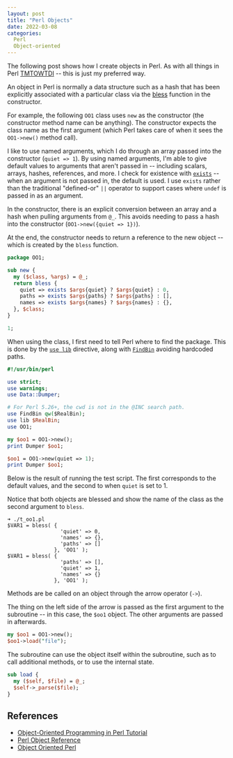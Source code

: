 ```yaml
---
layout: post
title: "Perl Objects"
date: 2022-03-08
categories:
  Perl
  Object-oriented
---
```


The following post shows how I create objects in Perl. As with all things in Perl [TMTOWTDI](https://en.wikipedia.org/wiki/There%27s_more_than_one_way_to_do_it) -- this is just my preferred way.

An object in Perl is normally a data structure such as a hash that has been explicitly associated with a particular class via the [bless](https://perldoc.perl.org/functions/bless) function in the constructor.

For example, the following `OO1` class uses `new` as the constructor (the constructor method name can be anything). The constructor expects the class name as the first argument (which Perl takes care of when it sees the `OO1->new()` method call).

I like to use named arguments, which I do through an array passed into the constructor (`quiet => 1`). By using named arguments, I'm able to give default values to arguments that aren't passed in -- including scalars, arrays, hashes, references, and more. I check for existence with [`exists`](https://perldoc.perl.org/functions/exists) -- when an argument is not passed in, the default is used. I use `exists` rather than the traditional "defined-or" `||` operator to support cases where `undef` is passed in as an argument.

In the constructor, there is an explicit conversion between an array and a hash when pulling arguments from `@_`. This avoids needing to pass a hash into the constructor (`OO1->new({quiet => 1})`).

At the end, the constructor needs to return a reference to the new object -- which is created by the `bless` function.

```perl
package OO1;

sub new {
  my ($class, %args) = @_;
  return bless {
    quiet => exists $args{quiet} ? $args{quiet} : 0,
    paths => exists $args{paths} ? $args{paths} : [],
    names => exists $args{names} ? $args{names} : {},
  }, $class;
}

1;
```

When using the class, I first need to tell Perl where to find the package. This is done by the [`use lib`](https://perldoc.perl.org/lib) directive, along with [`FindBin`](https://perldoc.perl.org/FindBin) avoiding hardcoded paths.

```perl
#!/usr/bin/perl

use strict;
use warnings;
use Data::Dumper;

# For Perl 5.26+, the cwd is not in the @INC search path.
use FindBin qw($RealBin);
use lib $RealBin;
use OO1;

my $oo1 = OO1->new();
print Dumper $oo1;

$oo1 = OO1->new(quiet => 1);
print Dumper $oo1;
```

Below is the result of running the test script. The first corresponds to the default values, and the second to when `quiet` is set to 1.

Notice that both objects are blessed and show the name of the class as the second argument to `bless`.

```
➜ ./t_oo1.pl
$VAR1 = bless( {
                 'quiet' => 0,
                 'names' => {},
                 'paths' => []
               }, 'OO1' );
$VAR1 = bless( {
                 'paths' => [],
                 'quiet' => 1,
                 'names' => {}
               }, 'OO1' );
```

Methods are be called on an object through the arrow operator (`->`).

The thing on the left side of the arrow is passed as the first argument to the subroutine -- in this case, the `$oo1` object. The other arguments are passed in afterwards.

```perl
my $oo1 = OO1->new();
$oo1->load("file");
```

The subroutine can use the object itself within the subroutine, such as to call additional methods, or to use the internal state.

```perl
sub load {
  my ($self, $file) = @_;
  $self->_parse($file);
}
```

## References

* [Object-Oriented Programming in Perl Tutorial](https://perldoc.perl.org/perlootut)
* [Perl Object Reference](https://perldoc.perl.org/perlobj)
* [Object Oriented Perl](http://perltraining.com.au/notes/perloo.pdf)
